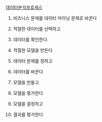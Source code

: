 [데이터분석프로세스](https://imgur.com/yJ7PAjS)

1. 비즈니스 문제를 데이터 마이닝 문제로 바꾼다

2. 적절한 데이터를 선택하고

3. 데이터를 확인한다.

4. 적절한 모델을 만든다

5. 데이터 문제를 정하고

6. 데이터를 바꾼다

7. 모델을 만들고

8. 모델을 평가한다

9. 모델을 결정하고

10. 결과를 평가한다
